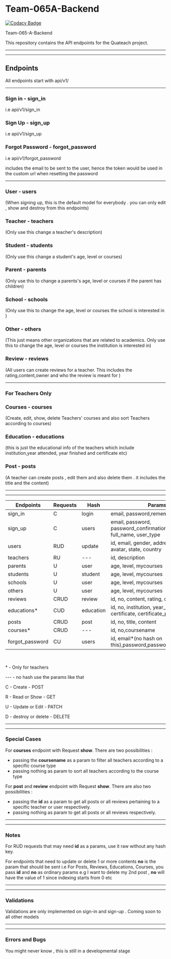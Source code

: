 # Team-065A-Backend

[![Codacy Badge](https://api.codacy.com/project/badge/Grade/9ff0babe29e74d9a8eb7f9d299cf1d29)](https://app.codacy.com/gh/BuildForSDGCohort2/Team-065A-Backend?utm_source=github.com&utm_medium=referral&utm_content=BuildForSDGCohort2/Team-065A-Backend&utm_campaign=Badge_Grade_Settings)

Team-065-A-Backend

This repository contains the API endpoints for the Quateach project.

---

---

## Endpoints

All endpoints start with api/v1/

---

### Sign in - sign_in

i.e api/v1/sign_in

### Sign Up - sign_up

i.e api/v1/sign_up

### Forgot Password - forgot_password

i.e api/v1/forgot_password

includes the email to be sent to the user, hence the token would be used in the custom url when resetting the password

---

### User - users

(When signing up, this is the default model for everybody . you can only edit , show and destroy from this endpoints)

### Teacher - teachers

(Only use this change a teacher's description)

### Student - students

(Only use this change a student's age, level or courses)

### Parent - parents

(Only use this to change a parents's age, level or courses if the parent has children)

### School - schools

(Only use this to change the age, level or courses the school is interested in )

### Other - others

(This just means other organizations that are related to academics. Only use this to change the age, level or courses the institution is interested in)

### Review - reviews

(All users can create reviews for a teacher. This includes the rating,content,owner and who the review is meant for )

---

### **For Teachers Only**

### Courses - courses

(Create, edit, show, delete Teachers' courses and also sort Teachers according to courses)

### Education - educations

(this is just the educational info of the teachers which include institution,year attended, year finished and certificate etc)

### Post - posts

(A teacher can create posts , edit them and also delete them . it includes the title and the content)

---

---

| Endpoints       | Requests | Hash      | Params                                                                  |
| --------------- | -------- | --------- | ----------------------------------------------------------------------- |
| sign_in         | C        | login     | email, password,remember                                                |
| sign_up         | C        | users     | email, password, password_confirmation, phone, full_name, user_type     |
| users           | RUD      | update    | id, email, gender, address, phone, avatar, state, country               |
| teachers        | RU       | ---       | id, description                                                         |
| parents         | U        | user      | age, level, mycourses                                                   |
| students        | U        | student   | age, level, mycourses                                                   |
| schools         | U        | user      | age, level, mycourses                                                   |
| others          | U        | user      | age, level, mycourses                                                   |
| reviews         | CRUD     | review    | id, no, content, rating, owner                                          |
| educations\*    | CUD      | education | id, no, institution, year_from, year_to, certificate, certificate_proof |
| posts           | CRUD     | post      | id, no, title, content                                                  |
| courses\*       | CRUD     | ---       | id, no,coursename                                                       |
| forgot_password | CU       | users     | id, email\*(no hash on this),password,password_confirmation             |

<br>

\* - Only for teachers

--- - no hash use the params like that

C - Create - POST

R - Read or Show - GET

U - Update or Edit - PATCH

D - destroy or delete - DELETE

---

---

### Special Cases

For **courses** endpoint with Request **show**. There are two possibilities :

- passing the **coursename** as a param to filter all teachers according to a specific course type
- passing nothing as param to sort all teachers according to the course type

For **post** and **review** endpoint with Request **show**. There are also two possibilities :

- passing the **id** as a param to get all posts or all reviews pertaining to a specific teacher or user respectively.
- passing nothing as param to get all posts or all reviews respectively.

---

---

### Notes

For RUD requests that may need **id** as a params, use it raw without any hash key.

For endpoints that need to update or delete 1 or more contents **no** is the param that should be sent
i.e For Posts, Reviews, Educations, Courses, you pass **id** and **no** as ordinary params
e.g I want to delete my 2nd post , **no** will have the value of 1 since indexing starts from 0 etc

---

---

### Validations

Validations are only implemented on sign-in and sign-up . Coming soon to all other models

---

---

### Errors and Bugs

You might never know , this is still in a developmental stage
